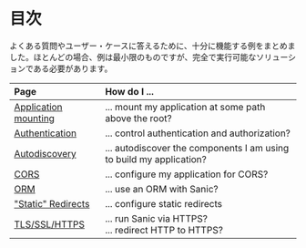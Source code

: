 # 目次

よくある質問やユーザー・ケースに答えるために、十分に機能する例をまとめました。ほとんどの場合、例は最小限のものですが、完全で実行可能なソリューションである必要があります。

| Page | How do I ... |
|:-----|:------------|
| [Application mounting](./mounting.md)       | ... mount my application at some path above the root? |
| [Authentication](./authentication.md)       | ... control authentication and authorization? |
| [Autodiscovery](./autodiscovery.md)         | ... autodiscover the components I am using to build my application? |
| [CORS](./cors.md)                           | ... configure my application for CORS? |
| [ORM](./orm)                                | ... use an ORM with Sanic? |
| ["Static" Redirects](./static-redirects.md) | ... configure static redirects |
| [TLS/SSL/HTTPS](./tls.md)                   | ... run Sanic via HTTPS?<br> ... redirect HTTP to HTTPS? |
